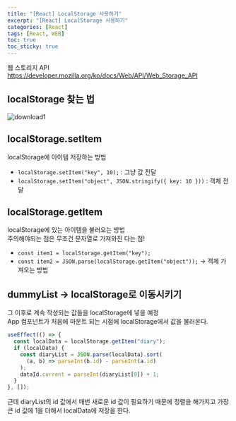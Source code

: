 ```yaml
---
title: "[React] LocalStorage 사용하기"
excerpt: "[React] LocalStorage 사용하기"
categories: [React]
tags: [React, WEB]
toc: true
toc_sticky: true
---
```


웹 스토리지 API <https://developer.mozilla.org/ko/docs/Web/API/Web_Storage_API>
<br>

## localStorage 찾는 법

![download1](https://user-images.githubusercontent.com/96654391/181089832-84b0e9e7-4891-4fa4-aa1b-c3687738ff63.png)

## localStorage.setItem

localStorage에 아이템 저장하는 방법

- `localStorage.setItem("key", 10);` : 그냥 값 전달
- `localStorage.setItem("object", JSON.stringify({ key: 10 }))` : 객체 전달

## localStorage.getItem

localStorage에 있는 아이템을 불러오는 방법
<br>
주의해야되는 점은 무조건 문자열로 가져와진 다는 점!

- `const item1 = localStorage.getItem("key");`
- `const item2 = JSON.parse(localStorage.getItem("object"));`
  -> 객체 가져오는 방법

## dummyList -> localStorage로 이동시키기

그 이후로 계속 작성되는 값들을 localStorage에 넣을 예정
<br>
App 컴포넌트가 처음에 마운트 되는 시점에 localStorage에서 값을 불러온다.

```js
useEffect(() => {
  const localData = localStorage.getItem("diary");
  if (localData) {
    const diaryList = JSON.parse(localData).sort(
      (a, b) => parseInt(b.id) - parseInt(a.id)
    );
    dataId.current = parseInt(diaryList[0]) + 1;
  }
}, []);
```

근데 diaryList의 id 값에서 매번 새로운 id 값이 필요하기 때문에 정렬을 해가지고 가장 큰 id 값에 1을 더해서 localData에 저장을 한다.

